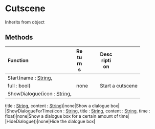 # Cutscene
Inherits from object
## Methods
|<div style="width:33%">Function</div>|<div style="width:33%">Returns</div>|<div style="width:33%">Description</div>|
|---|---|---|
|Start(name : [String](../static/String.md),
full : bool)|none|Start a cutscene|
|ShowDialogue(icon : [String](../static/String.md),
title : [String](../static/String.md),
content : [String](../static/String.md))|none|Show a dialogue box|
|ShowDialogueForTime(icon : [String](../static/String.md),
title : [String](../static/String.md),
content : [String](../static/String.md),
time : float)|none|Show a dialogue box for a certain amount of time|
|HideDialogue()|none|Hide the dialogue box|
